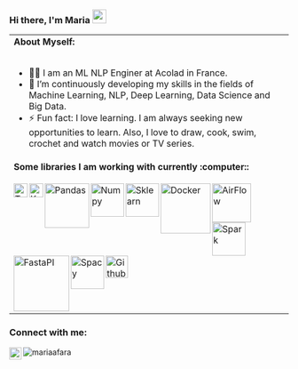 ### Hi there, I'm Maria <a href="https://www.linkedin.com/in/mariaafara/" target="_blank"><img src="https://media.giphy.com/media/hvRJCLFzcasrR4ia7z/giphy.gif" width="25px"></a>

<table>
<tr>
<td>
<strong>About Myself:</strong>
<br>
<br>

- 👨‍💻 I am an ML NLP Enginer at Acolad in France.
- 🌱 I’m continuously developing my skills in the fields of Machine Learning, NLP, Deep Learning, Data Science and Big Data.
- ⚡ Fun fact: I love learning. I am always seeking new opportunities to learn. Also, I love to draw, cook, swim, crochet and watch movies or TV series.
</td>
</tr>
<tr>
<td>
<strong>Some libraries I am working with currently :computer::</strong>
<br>
<br>
<img align="left" alt="Tensorflow" width="25px" src="https://upload.wikimedia.org/wikipedia/commons/2/2d/Tensorflow_logo.svg" />
<img align="left" alt="Keras" width="25px" src="https://upload.wikimedia.org/wikipedia/commons/a/ae/Keras_logo.svg" />
<!-- <img align="left" alt="Pytorch"  width="120px" src="https://upload.wikimedia.org/wikipedia/commons/9/96/Pytorch_logo.png" />
 -->
<img align="left" alt="Pandas" width="80px" hight="56px" src="https://upload.wikimedia.org/wikipedia/commons/e/ed/Pandas_logo.svg" />
<img align="left" alt="Numpy" width="60px"  src="https://github.com/numpy/numpy/blob/7e7f4adab814b223f7f917369a72757cd28b10cb/branding/icons/numpylogo.svg" />
<img align="left" alt="Sklearn" width="60px"  hight="66px" src="https://upload.wikimedia.org/wikipedia/commons/thumb/0/05/Scikit_learn_logo_small.svg/640px-Scikit_learn_logo_small.svg.png" />
<img align="left" alt="Docker"  width="90px" src="https://upload.wikimedia.org/wikipedia/commons/4/4e/Docker_%28container_engine%29_logo.svg" />
  <img align="left" alt="AirFlow"  width="70px" src="https://upload.wikimedia.org/wikipedia/commons/d/de/AirflowLogo.png" />
  <img align="left" alt="Spark"  width="60px" src="https://upload.wikimedia.org/wikipedia/commons/f/f3/Apache_Spark_logo.svg" />
    <img align="left" alt="FastaPI"  width="100px" src="https://upload.wikimedia.org/wikiversity/en/8/8c/FastAPI_logo.png" />
        <img align="left" alt="Spacy"  width="60px" src="https://upload.wikimedia.org/wikipedia/commons/8/88/SpaCy_logo.svg" />
        <img align="left" alt="GithubActions"  width="40px" src="https://avatars.githubusercontent.com/u/54465427?v=4" />

</td>
</tr>
</table>


### Connect with me:
[<img align="left" title="LinkedIn" alt="mariaafara | LinkedIn" width="22px" src="https://cdn.jsdelivr.net/npm/simple-icons@v3/icons/linkedin.svg" />][linkedin]

[linkedin]: https://www.linkedin.com/in/mariaafara/
<p align="left"> <img src="https://komarev.com/ghpvc/?username=mariaafara&color=blueviolet" alt="mariaafara" /> </p></div>
